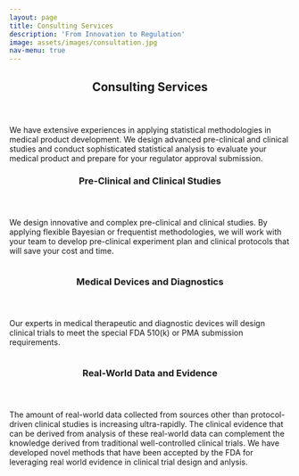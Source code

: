 ```yaml
---
layout: page
title: Consulting Services
description: 'From Innovation to Regulation'
image: assets/images/consultation.jpg
nav-menu: true
---
```


<!-- Main -->
<div id="main" class="alt">

<!-- One -->
<section id="one">
	<div class="inner">
		<header class="major">
			<h1>Consulting Services</h1>
		</header>

<!-- Content --> <h2 id="content"></h2>

<p>We have extensive experiences in applying statistical methodologies in
medical product development. We design advanced pre-clinical and clinical
studies and conduct sophisticated statistical analysis to evaluate your medical
product and prepare for your regulator approval submission.</p>
</div>
</section>

<section id="two" class="spotlights">

<section>
<div class="content">
<div class="inner">
<header class="major">
<h3>Pre-Clinical and Clinical Studies</h3>
</header>
<p>We design innovative and complex pre-clinical and clinical studies. By
applying flexible Bayesian or frequentist methodologies, we will work with your
team to develop pre-clinical experiment plan and clinical protocols that will
save your cost and time.</p>
</div>
</div>
<a href="" class="image">
<img src="{% link assets/images/trial.jpg %}" alt="" data-position="10% 10%"
style = "opacity:0.2;"/>
</a>
</section>

<section>
<div class="content">
<div class="inner">
<header class="major">
<h3>Medical Devices and Diagnostics</h3>
</header>

<p>Our experts in medical therapeutic and diagnostic devices will design
clinical trials to meet the special FDA 510(k) or PMA submission requirements.
</p>

</div>
</div>
<a href="" class="image">
<img src="{% link assets/images/diagnositcs.jpg %}" alt="" data-position="fill fill"
style = "opacity:0.2;"/>
</a>
</section>

<section>
<div class="content">
<div class="inner">
<header class="major">
<h3>Real-World Data and Evidence</h3>
</header>
<p> The amount of real-world data collected from sources other than
  protocol-driven clinical studies is increasing ultra-rapidly. The clinical
  evidence that can be derived from analysis of these real-world data can
  complement the knowledge derived from traditional well-controlled clinical
  trials. We have developed novel methods that have been accepted by the FDA for
  leveraging real world evidence in clinical trial design and anlysis. </p>

</div>
</div>
<a href="" class="image">
<img src="{% link assets/images/ehr.jpg %}" alt="" data-position="fill fill"
style = "opacity:0.2;"/>
</a>
</section>

</section>
</div>
